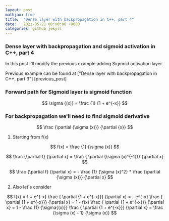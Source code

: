 ```yaml
---
layout: post
mathjax: true
title:  "Dense layer with backpropagation in C++, part 4"
date:   2021-05-21 00:00:00 +0000
categories: github jekyll
---
```


### Dense layer with backpropagation and sigmoid activation in C++, part 4

In this post I'll modify the previous example adding Sigmoid activation layer.

Previous example can be found at ["Dense layer with backpropagation in C++, part 3"] [previous_post]

### Forward path for Sigmoid layer is sigmoid function

$$ \sigma {(x)} = \frac {1} {1 + e^{-x}} $$

### For backpropagation we'll need to find sigmoid derivative

$$
\frac {\partial {\sigma (x)}} {\partial {x}}
$$


1. Starting from f(x)

$$
f(x) = \frac {1} {\sigma (x)}
$$

$$
\frac {\partial f} {\partial x} =  \frac { \partial {\sigma (x)^{-1}}} {\partial x}
$$

$$
\frac {\partial f} {\partial x} =  - \frac {1} {\sigma (x)^2} * \frac {\partial {\sigma (x)}} {\partial x}
$$

2. Also let's consider

$$
f(x) = 1 + e^{-x}
\frac { \partial {1 + e^{-x}}} {\partial x} = - e^{-x}
\frac { \partial {1 + e^{-x}}} {\partial x} = 1 - f(x)
\frac { \partial {1 + e^{-x}}} {\partial x} = 1 - \frac {1} {\sigma{(x)}}
\frac { \partial {1 + e^{-x}}} {\partial x} = \frac {\sigma (x) - 1} {\sigma (x)}
$$

